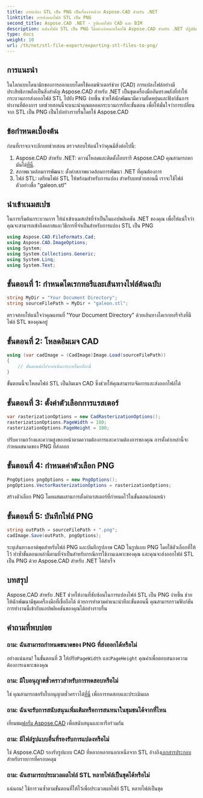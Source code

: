 ```yaml
---
title: การแปลง STL เป็น PNG เป็นเรื่องง่ายด้วย Aspose.CAD สำหรับ .NET
linktitle: การส่งออกไฟล์ STL เป็น PNG
second_title: Aspose.CAD .NET - รูปแบบไฟล์ CAD และ BIM
description: แปลงไฟล์ STL เป็น PNG ได้อย่างง่ายดายโดยใช้ Aspose.CAD สำหรับ .NET ปฏิบัติตามคำแนะนำทีละขั้นตอนของเราเพื่อการบูรณาการที่ราบรื่น ดาวน์โหลดเดี๋ยวนี้!
type: docs
weight: 10
url: /th/net/stl-file-export/exporting-stl-files-to-png/
---
```

## การแนะนำ
ในโลกแบบไดนามิกของการออกแบบโดยใช้คอมพิวเตอร์ช่วย (CAD) การแปลงไฟล์อย่างมีประสิทธิภาพถือเป็นสิ่งสำคัญ Aspose.CAD สำหรับ .NET เป็นชุดเครื่องมืออันทรงพลังที่ทำให้กระบวนการส่งออกไฟล์ STL ไปยัง PNG ง่ายขึ้น ช่วยให้นักพัฒนามีความยืดหยุ่นและฟังก์ชันการทำงานที่ต้องการ บทช่วยสอนนี้จะแนะนำคุณตลอดกระบวนการทีละขั้นตอน เพื่อให้มั่นใจว่าการเปลี่ยนจาก STL เป็น PNG เป็นไปอย่างราบรื่นโดยใช้ Aspose.CAD
## ข้อกำหนดเบื้องต้น
ก่อนที่เราจะเจาะลึกบทช่วยสอน ตรวจสอบให้แน่ใจว่าคุณมีสิ่งต่อไปนี้:
1.  Aspose.CAD สำหรับ .NET: ดาวน์โหลดและติดตั้งไลบรารี Aspose.CAD คุณสามารถหามันได้[ที่นี่](https://releases.aspose.com/cad/net/).
2. สภาพแวดล้อมการพัฒนา: ตั้งค่าสภาพแวดล้อมการพัฒนา .NET ที่คุณต้องการ
3. ไฟล์ STL: เตรียมไฟล์ STL ให้พร้อมสำหรับการแปลง สำหรับบทช่วยสอนนี้ เราจะใช้ไฟล์ตัวอย่างชื่อ "galeon.stl"
## นำเข้าเนมสเปซ
ในการเริ่มต้นกระบวนการ ให้นำเข้าเนมสเปซที่จำเป็นในแอปพลิเคชัน .NET ของคุณ เพื่อให้แน่ใจว่าคุณจะสามารถเข้าถึงคลาสและวิธีการที่จำเป็นสำหรับการแปลง STL เป็น PNG
```csharp
using Aspose.CAD.FileFormats.Cad;
using Aspose.CAD.ImageOptions;
using System;
using System.Collections.Generic;
using System.Linq;
using System.Text;
```
## ขั้นตอนที่ 1: กำหนดไดเรกทอรีและเส้นทางไฟล์ต้นฉบับ
```csharp
string MyDir = "Your Document Directory";
string sourceFilePath = MyDir + "galeon.stl";
```
ตรวจสอบให้แน่ใจว่าคุณแทนที่ "Your Document Directory" ด้วยเส้นทางไดเรกทอรีจริงที่มีไฟล์ STL ของคุณอยู่
## ขั้นตอนที่ 2: โหลดอิมเมจ CAD
```csharp
using (var cadImage = (CadImage)Image.Load(sourceFilePath))
{
    // ขั้นตอนต่อไปจะดำเนินการภายในบล็อกนี้
}
```
ขั้นตอนนี้จะโหลดไฟล์ STL เป็นอิมเมจ CAD ซึ่งช่วยให้คุณสามารถจัดการและส่งออกไฟล์ได้
## ขั้นตอนที่ 3: ตั้งค่าตัวเลือกการแรสเตอร์
```csharp
var rasterizationOptions = new CadRasterizationOptions();
rasterizationOptions.PageWidth = 100;
rasterizationOptions.PageHeight = 100;
```
ปรับความกว้างและความสูงของหน้าตามความต้องการและความต้องการของคุณ การตั้งค่าเหล่านี้จะกำหนดขนาดของ PNG ที่ส่งออก
## ขั้นตอนที่ 4: กำหนดค่าตัวเลือก PNG
```csharp
PngOptions pngOptions = new PngOptions();
pngOptions.VectorRasterizationOptions = rasterizationOptions;
```
สร้างตัวเลือก PNG โดยผสมผสานการตั้งค่าแรสเตอร์ที่กำหนดไว้ในขั้นตอนก่อนหน้า
## ขั้นตอนที่ 5: บันทึกไฟล์ PNG
```csharp
string outPath = sourceFilePath + ".png";
cadImage.Save(outPath, pngOptions);
```
ระบุเส้นทางเอาต์พุตสำหรับไฟล์ PNG และบันทึกรูปภาพ CAD ในรูปแบบ PNG โดยใช้ตัวเลือกที่ให้ไว้
ทำซ้ำขั้นตอนเหล่านี้ตามที่จำเป็นสำหรับกรณีการใช้งานเฉพาะของคุณ และคุณจะส่งออกไฟล์ STL เป็น PNG ด้วย Aspose.CAD สำหรับ .NET ได้สำเร็จ
## บทสรุป
Aspose.CAD สำหรับ .NET ช่วยให้งานที่ซับซ้อนในการแปลงไฟล์ STL เป็น PNG ง่ายขึ้น ช่วยให้นักพัฒนามีชุดเครื่องมือที่เชื่อถือได้ ด้วยการทำตามคำแนะนำทีละขั้นตอนนี้ คุณสามารถรวมฟังก์ชันการทำงานนี้เข้ากับแอปพลิเคชันของคุณได้อย่างราบรื่น
## คำถามที่พบบ่อย
### ถาม: ฉันสามารถกำหนดขนาดของ PNG ที่ส่งออกได้หรือไม่
 อย่างแน่นอน! ในขั้นตอนที่ 3 ให้ปรับ`PageWidth` และ`PageHeight` คุณค่าเพื่อตอบสนองความต้องการเฉพาะของคุณ
### ถาม: มีใบอนุญาตชั่วคราวสำหรับการทดสอบหรือไม่
 ใช่ คุณสามารถขอรับใบอนุญาตชั่วคราวได้[ที่นี่](https://purchase.aspose.com/temporary-license/) เพื่อการทดสอบและประเมินผล
### ถาม: ฉันจะรับการสนับสนุนเพิ่มเติมหรือการสนทนาในชุมชนได้จากที่ไหน
 เยี่ยมชม[ฟอรั่ม Aspose.CAD](https://forum.aspose.com/c/cad/19) เพื่อสนับสนุนและหารือร่วมกัน
### ถาม: มีไฟล์รูปแบบอื่นที่รองรับการแปลงหรือไม่
 ใช่ Aspose.CAD รองรับรูปแบบ CAD ที่หลากหลายนอกเหนือจาก STL อ้างถึง[เอกสารประกอบ](https://reference.aspose.com/cad/net/) สำหรับรายการที่ครอบคลุม
### ถาม: ฉันสามารถประมวลผลไฟล์ STL หลายไฟล์เป็นชุดได้หรือไม่
แน่นอน! ใช้การวนซ้ำตามขั้นตอนที่ให้ไว้เพื่อประมวลผลไฟล์ STL หลายไฟล์เป็นชุด